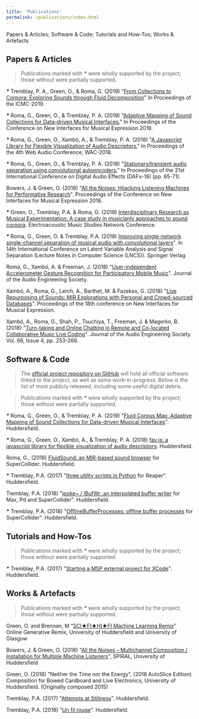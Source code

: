 ```yaml
---
title: 'Publications'
permalink: /publications/index.html
---
```


Papers & Articles; Software & Code; Tutorials and How-Tos; Works & Artefacts

## Papers & Articles

> Publications marked with ___*___ were wholly supported by the project; those without were partially supported.

___*___ Tremblay, P. A., Green, O., & Roma, G. (2019) "[From Collections to Corpora: Exploring Sounds through Fluid Decomposition](https://pure.hud.ac.uk/en/publications/from-collections-to-corpora-exploring-sounds-through-fluid-decomp)" In Proceedings of the ICMC-2019.

___*___ Roma, G., Green, O., & Tremblay, P. A. (2019) "[Adaptive Mapping of Sound Collections for Data-driven Musical Interfaces.](https://pure.hud.ac.uk/en/publications/adaptive-mapping-of-sound-collections-for-data-driven-musical-int)" In Proceedings of the Conference on New Interfaces for Musical Expression 2019.

___*___ Roma, G., Green, O., Xambó, A., & Tremblay, P. A. (2018) "[A Javascript Library for Flexible Visualization of Audio Descriptors.](https://pure.hud.ac.uk/en/publications/a-javascript-library-for-flexible-visualization-of-audio-descript)" In Proceedings of the 4th Web Audio Conference, WAC-2018.

___*___ Roma, G., Green, O., & Tremblay, P. A. (2018) "[Stationary/transient audio separation using convolutional autoencoders.](https://pure.hud.ac.uk/en/publications/stationarytransient-audio-separation-using-convolutional-autoenco)" In Proceedings of the 21st International Conference on Digital Audio Effects (DAFx-18) (pp. 65-71).

Bowers, J. & Green, O. (2018) "[All the Noises: Hijacking Listening Machines for Performative Research](https://pure.hud.ac.uk/en/publications/all-the-noises-hijacking-listening-machines-for-performative-rese)". Proceedings of the Conference on New Interfaces for Musical Expression 2018.

___*___ Green, O., Tremblay, P.A. & Roma, G. (2018) [Interdisciplinary Research as Musical Experimentation: A case study in musicianly approaches to sound corpora](http://www.ems-network.org/spip.php?article471). Electroacoustic Music Studies Network Conference.

___*___ Roma, G., Green, O. & Tremblay, P.A. (2018) [Improving single-network single-channel separation of musical audio with convolutional layers](https://pure.hud.ac.uk/en/publications/improving-single-network-single-channel-separation-of-musical-aud)". In 14th International Conference on Latent Variable Analysis and Signal Separation (Lecture Notes in Computer Science (LNCS)). Springer Verlag.

Roma, G., Xambó, A. & Freeman, J. (2018) "[User-independent Accelerometer Gesture Recognition for Participatory Mobile Music](http://www.aes.org/e-lib/browse.cfm?elib=19582)". Journal of the Audio Engineering Society.

Xambò, A., Roma, G., Lerch, A., Barthet, M. & Fazekas, G. (2018) "[Live Repurposing of Sounds: MIR Explorations with Personal and Crowd-sourced Databases](https://pure.hud.ac.uk/en/publications/live-repurposing-of-sounds-mir-explorations-with-personal-and-cro)". Proceedings of the 18th conference on New Interfaces for Musical Expression.

Xambó, A., Roma, G., Shah, P., Tsuchiya, T., Freeman, J. & Magerko, B. (2018) "[Turn-taking and Online Chatting in Remote and Co-located Collaborative Music Live Coding](https://pure.hud.ac.uk/en/publications/turn-taking-and-chatting-in-collaborative-music-live-coding)". Journal of the Audio Engineering Society. Vol. 66, Issue 4, pp. 253-266.

## Software & Code

> The [official project repository on GitHub](https://github.com/flucoma) will hold all official software linked to the project, as well as some work-in-progress. Below is the list of most publicly released, including some useful digital debris.

> Publications marked with ___*___ were wholly supported by the project; those without were partially supported.

___*___ Roma, G., Green, O., & Tremblay, P. A. (2019) "[Fluid Corpus Map: Adaptive Mapping of Sound Collections for Data-driven Musical Interfaces](https://github.com/flucoma/FluidCorpusMap)". Huddersfield.

___*___ Roma, G., Green, O., Xambó, A., & Tremblay, P. A. (2018) [fav.js: a javascript library for flexible visualization of audio descriptors](https://github.com/flucoma/fav.js). Huddersfield.

Roma, G., (2018) [FluidSound: an MIR-based sound browser](https://github.com/flucoma/FluidSound) for SuperCollider. Huddersfield.

___*___ Tremblay, P.A. (2017) "[three utility scripts in Python](http://www.no-tv.org/code/) for Reaper". Huddersfield.

Tremblay, P.A. (2018) "[ipoke~ / IBufWr: an interpolated buffer writer](http://www.no-tv.org/code/) for Max, Pd and SuperCollider". Huddersfield.

___*___ Tremblay, P.A. (2018) "[OfflineBufferProcesses: offline buffer processes](http://www.no-tv.org/code/) for SuperCollider". Huddersfield.

## Tutorials and How-Tos

> Publications marked with ___*___  were wholly supported by the project; those without were partially supported.

___*___ Tremblay, P.A. (2017) "[Starting a MSP external project for XCode](http://www.no-tv.org/code/)". Huddersfield.

## Works & Artefacts

> Publications marked with ___*___ were wholly supported by the project; those without were partially supported.

Green, O. and Brennan, M “[SCI★FI★HI★FI Machine Learning Remix](http://citizenbravo.com/research.html)” Online Generative Remix, University of Huddersfield and University of Glasgow

Bowers, J. & Green, O. (2018) "[All the Noises – Multichannel Composition / Installation for Multiple Machine Listeners](http://www.algorithmiclistening.org/seeds/oiA/)", SPIRAL, University of Huddersfield

Green, O. (2018) "Neither the Time nor the Energy", (2018 AutoSlice Edition) Composition for Bowed Cardboard and Live Electronics, University of Huddersfield. (Originally composed 2015)

Tremblay, P.A. (2017) "[Attempts at Stillness](http://www.rozhlas.cz/radiocustica_english/project/_zprava/pierre-alexandre-tremblay-attempts-at-stillness--1770593)". Huddersfield.

Tremblay, P.A. (2018) "[Un fil rouge](https://electrocd.com/en/oeuvre/43326/Pierre_Alexandre_Tremblay/Un_fil_rouge)". Huddersfield.
